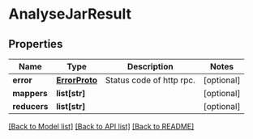 # AnalyseJarResult

## Properties
Name | Type | Description | Notes
------------ | ------------- | ------------- | -------------
**error** | [**ErrorProto**](ErrorProto.md) | Status code of http rpc. | [optional] 
**mappers** | **list[str]** |  | [optional] 
**reducers** | **list[str]** |  | [optional] 

[[Back to Model list]](../README.md#documentation-for-models) [[Back to API list]](../README.md#documentation-for-api-endpoints) [[Back to README]](../README.md)



